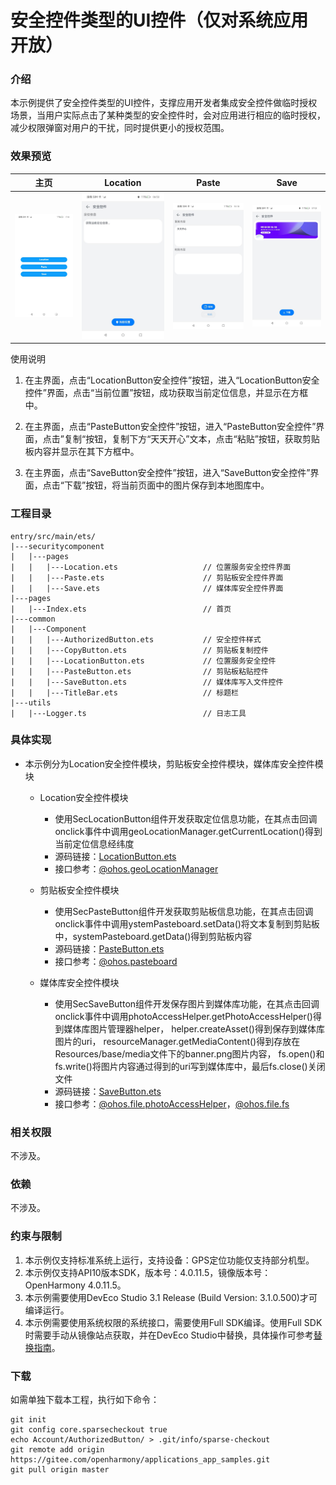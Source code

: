 # 安全控件类型的UI控件（仅对系统应用开放）

### 介绍

本示例提供了安全控件类型的UI控件，支撑应用开发者集成安全控件做临时授权场景，当用户实际点击了某种类型的安全控件时，会对应用进行相应的临时授权，减少权限弹窗对用户的干扰，同时提供更小的授权范围。

### 效果预览

|                   主页                   |                    Location                    |                  Paste                   |                **Save**                |
|:--------------------------------------:|:----------------------------------------------:|:----------------------------------------:|:--------------------------------------:|
| ![main](screenshots/devices/main.jpeg) | ![location](screenshots/devices/location.jpeg) | ![paste](screenshots/devices/paste.jpeg) | ![save](screenshots/devices/save.jpeg) |

使用说明
1. 在主界面，点击“LocationButton安全控件”按钮，进入“LocationButton安全控件”界面，点击“当前位置”按钮，成功获取当前定位信息，并显示在方框中。

2. 在主界面，点击“PasteButton安全控件”按钮，进入“PasteButton安全控件”界面，点击”复制“按钮，复制下方“天天开心”文本，点击“粘贴”按钮，获取剪贴板内容并显示在其下方框中。

3. 在主界面，点击“SaveButton安全控件”按钮，进入“SaveButton安全控件”界面，点击“下载”按钮，将当前页面中的图片保存到本地图库中。

### 工程目录

```
entry/src/main/ets/
|---securitycomponent
|   |---pages
|   |   |---Location.ets                   // 位置服务安全控件界面
|   |   |---Paste.ets                      // 剪贴板安全控件界面
|   |   |---Save.ets                       // 媒体库安全控件界面
|---pages
|   |---Index.ets                          // 首页
|---common
|   |---Component
|   |   |---AuthorizedButton.ets           // 安全控件样式
|   |   |---CopyButton.ets                 // 剪贴板复制控件
|   |   |---LocationButton.ets             // 位置服务安全控件
|   |   |---PasteButton.ets                // 剪贴板粘贴控件
|   |   |---SaveButton.ets                 // 媒体库写入文件控件
|   |   |---TitleBar.ets                   // 标题栏
|---utils
|   |---Logger.ts                          // 日志工具
```

### 具体实现

* 本示例分为Location安全控件模块，剪贴板安全控件模块，媒体库安全控件模块

  * Location安全控件模块
  
    * 使用SecLocationButton组件开发获取定位信息功能，在其点击回调onclick事件中调用geoLocationManager.getCurrentLocation()得到当前定位信息经纬度
    * 源码链接：[LocationButton.ets](entry/src/main/ets/common/Component/LocationButton.ets)
    * 接口参考：[@ohos.geoLocationManager](https://gitee.com/openharmony/docs/blob/master/zh-cn/application-dev/reference/apis/js-apis-geoLocationManager.md#geolocationmanagergetcurrentlocation)

  * 剪贴板安全控件模块
  
    * 使用SecPasteButton组件开发获取剪贴板信息功能，在其点击回调onclick事件中调用ystemPasteboard.setData()将文本复制到剪贴板中，systemPasteboard.getData()得到剪贴板内容
    * 源码链接：[PasteButton.ets](entry/src/main/ets/common/Component/PasteButton.ets)
    * 接口参考：[@ohos.pasteboard](https://gitee.com/openharmony/docs/blob/master/zh-cn/application-dev/reference/apis/js-apis-pasteboard.md#getdata9)

  * 媒体库安全控件模块
  
    * 使用SecSaveButton组件开发保存图片到媒体库功能，在其点击回调onclick事件中调用photoAccessHelper.getPhotoAccessHelper()得到媒体库图片管理器helper， 
    helper.createAsset()得到保存到媒体库图片的uri，
    resourceManager.getMediaContent()得到存放在Resources/base/media文件下的banner.png图片内容，
    fs.open()和fs.write()将图片内容通过得到的uri写到媒体库中，最后fs.close()关闭文件
    * 源码链接：[SaveButton.ets](entry/src/main/ets/common/Component/SaveButton.ets)
    * 接口参考：[@ohos.file.photoAccessHelper](https://gitee.com/openharmony/docs/blob/master/zh-cn/application-dev/reference/apis/js-apis-photoAccessHelper.md)，[@ohos.file.fs](https://gitee.com/openharmony/docs/blob/master/zh-cn/application-dev/reference/apis/js-apis-file-fs.md#fsopen)

### 相关权限

不涉及。

### 依赖

不涉及。

### 约束与限制

1. 本示例仅支持标准系统上运行，支持设备：GPS定位功能仅支持部分机型。
2. 本示例仅支持API10版本SDK，版本号：4.0.11.5，镜像版本号：OpenHarmony 4.0.11.5。
3. 本示例需要使用DevEco Studio 3.1 Release (Build Version: 3.1.0.500)才可编译运行。
4. 本示例需要使用系统权限的系统接口，需要使用Full SDK编译。使用Full SDK时需要手动从镜像站点获取，并在DevEco Studio中替换，具体操作可参考[替换指南](https://gitee.com/link?target=https%3A%2F%2Fdocs.openharmony.cn%2Fpages%2Fv3.2%2Fzh-cn%2Fapplication-dev%2Fquick-start%2Ffull-sdk-switch-guide.md%2F)。

### 下载

如需单独下载本工程，执行如下命令：

```
git init
git config core.sparsecheckout true
echo Account/AuthorizedButton/ > .git/info/sparse-checkout
git remote add origin https://gitee.com/openharmony/applications_app_samples.git
git pull origin master
```
